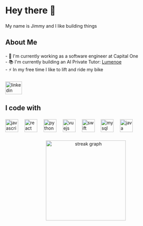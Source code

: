 <h1 align="left">Hey there 👋</h1>

###

<p align="left">My name is Jimmy and I like building things</p>

###

<h2 align="left">About Me</h2>

###

<p align="left">- 🔭 I'm currently working as a software engineer at Capital One<br>- 📚 I'm currently building an AI Private Tutor: <a href="https://www.lumenoedu.ai/">Lumenoe</a><br>- ⚡ In my free time I like to lift and ride my bike</p>

###

<div align="left">
  <a href="https://www.linkedin.com/in/jimmy-rao/" target="_blank">
    <img src="https://raw.githubusercontent.com/maurodesouza/profile-readme-generator/master/src/assets/icons/social/linkedin/default.svg" width="52" height="40" alt="linkedin logo"  />
  </a>
</div>

###

<h2 align="left">I code with</h2>

###

<div align="left">
  <img src="https://cdn.jsdelivr.net/gh/devicons/devicon/icons/javascript/javascript-original.svg" height="40" alt="javascript logo"  />
  <img width="12" />
  <img src="https://cdn.jsdelivr.net/gh/devicons/devicon/icons/react/react-original.svg" height="40" alt="react logo"  />
  <img width="12" />
  <img src="https://cdn.jsdelivr.net/gh/devicons/devicon/icons/python/python-original.svg" height="40" alt="python logo"  />
  <img width="12" />
  <img src="https://cdn.jsdelivr.net/gh/devicons/devicon/icons/vuejs/vuejs-original.svg" height="40" alt="vuejs logo"  />
  <img width="12" />
  <img src="https://cdn.jsdelivr.net/gh/devicons/devicon/icons/swift/swift-original.svg" height="40" alt="swift logo"  />
  <img width="12" />
  <img src="https://cdn.jsdelivr.net/gh/devicons/devicon/icons/mysql/mysql-original.svg" height="40" alt="mysql logo"  />
  <img width="12" />
  <img src="https://cdn.jsdelivr.net/gh/devicons/devicon/icons/java/java-original.svg" height="40" alt="java logo"  />
</div>

###

<div align="center">
  <img src="https://streak-stats.demolab.com?user=jimjimrao&locale=en&mode=daily&theme=dracula&hide_border=false&border_radius=5&order=3" height="250" alt="streak graph"  />
</div>

###

